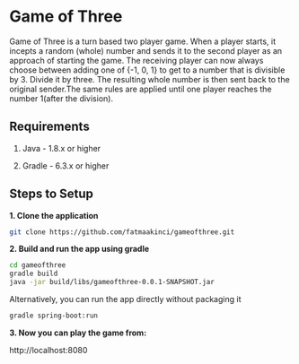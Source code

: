 # Game of Three

Game of Three is a turn based two player game. When a player starts, it incepts a random (whole) number and sends it to the second
player as an approach of starting the game. The receiving player can now always choose between adding one of {-1, 0, 1} to get to a number that is divisible by 3.
Divide it by three. The resulting whole number is then sent back to the original sender.The same rules are applied until one player reaches the number 1(after the division).


## Requirements

1. Java - 1.8.x or higher

2. Gradle - 6.3.x or higher


## Steps to Setup

**1. Clone the application**

```bash
git clone https://github.com/fatmaakinci/gameofthree.git
```

**2. Build and run the app using gradle**

```bash
cd gameofthree
gradle build
java -jar build/libs/gameofthree-0.0.1-SNAPSHOT.jar
```

Alternatively, you can run the app directly without packaging it

```bash
gradle spring-boot:run
```

**3. Now you can play the game from:**

 http://localhost:8080
